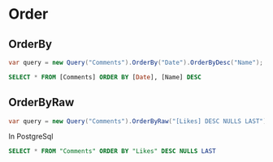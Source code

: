 # Order

## OrderBy

```cs
var query = new Query("Comments").OrderBy("Date").OrderByDesc("Name");
```

```sql
SELECT * FROM [Comments] ORDER BY [Date], [Name] DESC
```



## OrderByRaw

```cs
var query = new Query("Comments").OrderByRaw("[Likes] DESC NULLS LAST")
```

In PostgreSql

```sql
SELECT * FROM "Comments" ORDER BY "Likes" DESC NULLS LAST
```